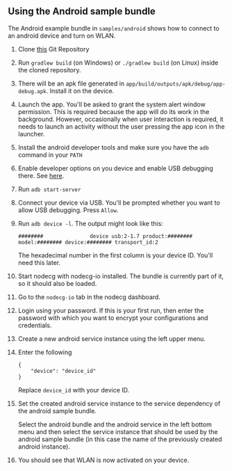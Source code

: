## Using the Android sample bundle

The Android example bundle in `samples/android` shows how to connect to an android device and turn on WLAN.

1. Clone [this](https://github.com/noeppi-noeppi/nodecg-io-android) Git Repository

2. Run `gradlew build` (on Windows) or `./gradlew build` (on Linux) inside the cloned repository.

3. There will be an apk file generated in `app/build/outputs/apk/debug/app-debug.apk`. Install it on the device.

4. Launch the app. You'll be asked to grant the system alert window permission. This is required because the app will do its work in the background. However, occasionally when user interaction is required, it needs to launch an activity without the user pressing the app icon in the launcher.

5. Install the android developer tools and make sure you have the `adb` command in your `PATH`

6. Enable developer options on you device and enable USB debugging there. See [here](https://developer.android.com/studio/debug/dev-options).

7. Run `adb start-server`

8. Connect your device via USB. You'll be prompted whether you want to allow USB debugging. Press `Allow`.

9. Run `adb device -l`. The output might look like this:

    ```
    ########               device usb:2-1.7 product:######## model:######## device:######## transport_id:2
    ```

    The hexadecimal number in the first column is your device ID. You'll need this later.

10. Start nodecg with nodecg-io installed. The bundle is currently part of it, so it should also be loaded.

11. Go to the `nodecg-io` tab in the nodecg dashboard.

12. Login using your password. If this is your first run, then enter the password with which you want to encrypt your configurations and credentials.

13. Create a new android service instance using the left upper menu.

14. Enter the following

    ```
    {
        "device": "device_id"
    }
    ```

    Replace `device_id` with your device ID.

15. Set the created android service instance to the service dependency of the android sample bundle.

    Select the android bundle and the android service in the left bottom menu and then select the service instance that should be used by the android sample bundle (in this case the name of the previously created android instance).

16. You should see that WLAN is now activated on your device.
